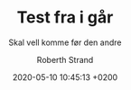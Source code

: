 ---
layout: post
title: "Test fra i går"
subtitle: "Skal vell komme før den andre"
date: 2020-05-10 10:45:13 +0200
background: '/img/posts/06.jpg'
author: Roberth Strand
---